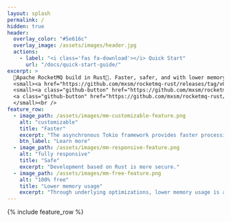 ```yaml
---
layout: splash
permalink: /
hidden: true
header:
  overlay_color: "#5e616c"
  overlay_image: /assets/images/header.jpg
  actions:
    - label: "<i class='fas fa-download'></i> Quick Start"
      url: "/docs/quick-start-guide/"
excerpt: >
  🚀Apache RocketMQ build in Rust🦀. Faster, safer, and with lower memory usage.<br />
  <small><a href="https://github.com/mxsm/rocketmq-rust/releases/tag/v0.3.0">Latest release v0.3.0</a></small><br />
  <small><a class="github-button" href="https://github.com/mxsm/rocketmq-rust" data-icon="octicon-star" data-show-count="true" aria-label="Star mxsm/rocketmq-rust on GitHub">Star</a>
  <a class="github-button" href="https://github.com/mxsm/rocketmq-rust/fork" data-icon="octicon-repo-forked" data-show-count="true" aria-label="Fork mxsm/rocketmq-rust on GitHub">Fork</a>  
  </small><br />
feature_row:
  - image_path: /assets/images/mm-customizable-feature.png
    alt: "customizable"
    title: "Faster"
    excerpt: "The asynchronous Tokio framework provides faster processing."
    btn_label: "Learn more"
  - image_path: /assets/images/mm-responsive-feature.png
    alt: "fully responsive"
    title: "Safe"
    excerpt: "Development based on Rust is more secure."
  - image_path: /assets/images/mm-free-feature.png
    alt: "100% free"
    title: "Lower memory usage"
    excerpt: "Through underlying optimizations, lower memory usage is achieved."
---
```

<script async defer src="https://buttons.github.io/buttons.js"></script>
{% include feature_row %}

